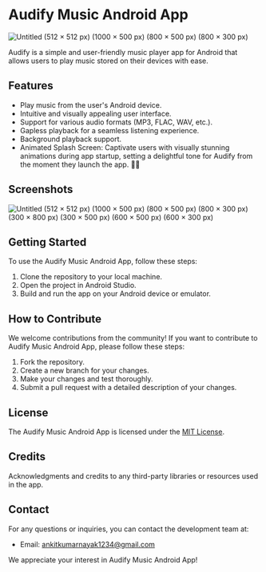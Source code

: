 # Audify Music Android App


![Untitled (512 × 512 px) (1000 × 500 px) (800 × 500 px) (800 × 300 px)](https://github.com/AnkitNayak-eth/audify-android-music-app/assets/52006128/becac6ad-9a7f-46dc-9bfa-55f2d2aa3130)

Audify is a simple and user-friendly music player app for Android that allows users to play music stored on their devices with ease.

## Features

- Play music from the user's Android device.
- Intuitive and visually appealing user interface.
- Support for various audio formats (MP3, FLAC, WAV, etc.).
- Gapless playback for a seamless listening experience.
- Background playback support.
- Animated Splash Screen: Captivate users with visually stunning animations during app startup, setting a delightful tone for Audify from the moment they launch the app. 🎵✨

## Screenshots

![Untitled (512 × 512 px) (1000 × 500 px) (800 × 500 px) (800 × 300 px) (300 × 800 px) (300 × 500 px) (600 × 500 px) (600 × 300 px)](https://github.com/AnkitNayak-eth/audify-android-music-app/assets/52006128/c343a46f-c82a-421a-8132-d009b4b6fd70)


## Getting Started

To use the Audify Music Android App, follow these steps:

1. Clone the repository to your local machine.
2. Open the project in Android Studio.
3. Build and run the app on your Android device or emulator.

## How to Contribute

We welcome contributions from the community! If you want to contribute to Audify Music Android App, please follow these steps:

1. Fork the repository.
2. Create a new branch for your changes.
3. Make your changes and test thoroughly.
4. Submit a pull request with a detailed description of your changes.

## License

The Audify Music Android App is licensed under the [MIT License](LICENSE).

## Credits

Acknowledgments and credits to any third-party libraries or resources used in the app.

## Contact

For any questions or inquiries, you can contact the development team at:
- Email: ankitkumarnayak1234@gmail.com

We appreciate your interest in Audify Music Android App!


